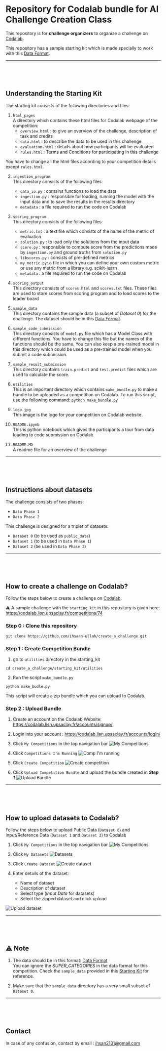 # Repository for Codalab bundle for AI Challenge Creation Class

This repository is for **challenge organizers** to organize a challenge on [Codalab](https://codalab.lisn.upsaclay.fr/).

This repository has a sample starting kit which is made specially to work with this [Data Format](https://github.com/ihsaan-ullah/meta-album/tree/master/DataFormat).

***

<br><br><br>

## Understanding the Starting Kit

The starting kit consists of the following directories and files:

1. `html_pages`  
A directory which contains  these html files for Codalab webpage of the competition: 
    - `overview.html` : to give an overview of the challenge, description of task and credits
    - `data.html` : to describe the data to be used in this challenge
    - `evaluation.html` : details about how participants will be evaluated  
    - `rules.html` :  Terms and Conditions for participating in this challenge
    
You have to change all the html files according to your competition details except `rules.html`.


2. `ingestion_program`  
This directory consists of the following files:
    - `data_io.py` : contains functions to load the data
    - `ingestion.py` : responsible for loading, running the model with the input data and to save the results in the results directory
    - `metadata` : a file required to run the code on Codalab 


3. `scoring_program`  
This directory consists of the following files:
    - `metric.txt` : a text file which consists of the name of the metric of evaluation
    - `solution.py` : to load only the solutions from the input data
    - `score.py` : responsible to compute score from the predictions made by `ingestion.py` and ground truths from `solution.py`
    - `libscores.py` : consists of pre-defined metrics 
    - `my_metric.py`: a file in which you can define your own custom metric or use any metric from a library e.g. scikit-learn
    - `metadata` : a file required to run the code on Codalab 


4. `scoring_output`  
This directory consists of `scores.html` and `scores.txt` files. These files are used to store scores from scoring program and to load scores to the leader board



5. `sample_data`  
This directory contains the sample data (a subset of *Dataset 0*) for the challenge. The dataset should be in this [Data Format](https://github.com/ihsaan-ullah/meta-album/tree/master/DataFormat).


6. `sample_code_submission`  
This directory consists of `model.py` file which has a Model Class with different functions. You have to change this file but the names of the functions should be the same. You can also keep a pre-trained model in this directory which could be used as a pre-trained model when you submit a code submission.


7. `sample_result_submission`  
This directory contains `train.predict` and `test.predict` files which are used to calculate the score. 


8. `utilities`  
This is an important directory which contains `make_bundle.py` to make a bundle to be uploaded as a competition on Codalab. To run this script, use the following command:
```python make_bundle.py```

9. `logo.jpg`  
This image is the logo for your competition on Codalab website.

10. `README.ipynb`  
This is python notebook which gives the participants a tour from data loading to code submission on Codalab.

11. `README.MD`  
A readme file for an overview of the challenge


***

<br><br><br>

## Instructions about datasets
The challenge consists of two phases:  
- `Data Phase 1`  
- `Data Phase 2`


This challenge is designed for a triplet of datasets:  
- `Dataset 0` (to be used as `public_data`)
- `Dataset 1` (to be used in `Data Phase 1`)
- `Dataset 2` (be used in `Data Phase 2`)



***

<br><br><br>

## How to create a challenge on Codalab?
Follow the steps below to create a challenge on [Codalab](https://codalab.lisn.upsaclay.fr/).  

⚠️ A sample challenge with the `starting_kit` in this repository is given here: https://codalab.lisn.upsaclay.fr/competitions/74


### Step 0 : Clone this repository


``` 
git clone https://github.com/ihsaan-ullah/create_a_challenge.git
```


### Step 1 : Create Competition Bundle

1. go to `utilities` directory in the starting_kit
``` 
cd create_a_challenge/starting_kit/utilities
```

2. Run the script `make_bundle.py`
``` 
python make_budle.py
```
This script will create a zip bundle which you can upload to Codalab.

### Step 2 : Upload Bundle

1. Create an account on the Codalab Website: https://codalab.lisn.upsaclay.fr/accounts/signup/

2. Login into your account : https://codalab.lisn.upsaclay.fr/accounts/login/

3. Click `My Competitions` in the top navigation bar
![My Competitions](images/my_competitions.png)

4. Click `Competitions I'm Running`
![Comp I'm running](images/competitions_i_am_running.png)

5. Click `Create Competition` 
![Create competition](images/create_competition.png)

5. Click `Upload Competition Bundle` and upload the bundle created in ***Step 1***
![Upload Bundle](images/upload_bundle.png)


***

<br><br><br>


## How to upload datasets to Codalab?
Follow the steps below to upload Public Data (`Dataset 0`) and Input/Reference Data (`Dataset 1` and `Dataset 2`) to Codalab 

1. Click `My Competitions` in the top navigation bar
![My Competitions](images/my_competitions.png)

2. Click `My Datasets`
![Datasets](images/datasets.png)

3. Click `Create Dataset`
![Create dataset](images/create_dataset.png)

4. Enter details of the dataset:
    - Name of dataset
    - Description of dataset
    - Select type (*Input Data* for datasets)
    - Select the zipped dataset and click upload

![Upload dataset](images/upload_dataset.png)




***

<br><br><br>

## ⚠️ Note
1. The data should be in this format: [Data Format](https://github.com/ihsaan-ullah/meta-album/tree/master/DataFormat)  
You can ignore the *SUPER_CATEGORIES* in the data format for this competition. Check the `sample_data` provided in this [Starting Kit](starting_kit/) for reference.

2. Make sure that the `sample_data` directory has a very small subset of `Dataset 0`.



***

<br><br><br>


## Contact 
In case of any confusion, contact by email : ihsan2131@gmail.com




